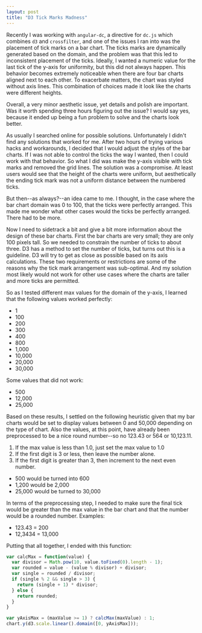 ```yaml
---
layout: post
title: "D3 Tick Marks Madness"
---
```


Recently I was working with `angular-dc`, a directive for `dc.js` which combines `d3` and `crossfilter`, and one of the issues I ran into was the placement of tick marks on a bar chart. The ticks marks are dynamically generated based on the domain, and the problem was that this led to inconsistent placement of the ticks. Ideally, I wanted a numeric value for the last tick of the y-axis for uniformity, but this did not always happen. This behavior becomes extremely noticeable when there are four bar charts aligned next to each other. To exacerbate matters, the chart was styled without axis lines. This combination of choices made it look like the charts were different heights.

Overall, a very minor aesthetic issue, yet details and polish are important. Was it worth spending three hours figuring out the issue? I would say yes, because it ended up being a fun problem to solve and the charts look better.

As usually I searched online for possible solutions. Unfortunately I didn't find any solutions that worked for me. After two hours of trying various hacks and workarounds, I decided that I would adjust the styles of the bar charts. If I was not able to control the ticks the way I wanted, then I could work with that behavior. So what I did was make the y-axis visible with tick marks and removed the grid lines. The solution was a compromise. At least users would see that the height of the charts were uniform, but aesthetically the ending tick mark was not a uniform distance between the numbered ticks.

But then--as always?--an idea came to me. I thought, in the case where the bar chart domain was 0 to 100, that the ticks were perfectly arranged. This made me wonder what other cases would the ticks be perfectly arranged. There had to be more.

Now I need to sidetrack a bit and give a bit more information about the design of these bar charts. First the bar charts are very small; they are only 100 pixels tall. So we needed to constrain the number of ticks to about three. D3 has a method to set the number of ticks, but turns out this is a guideline. D3 will try to get as close as possible based on its axis calculations. These two requirements or restrictions are some of the reasons why the tick mark arrangement was sub-optimal. And my solution most likely would not work for other use cases where the charts are taller and more ticks are permitted.

So as I tested different max values for the domain of the y-axis, I learned that the following values worked perfectly:

- 1
- 100
- 200
- 300
- 400
- 800
- 1,000
- 10,000
- 20,000
- 30,000

Some values that did not work:

- 500
- 12,000
- 25,000

Based on these results, I settled on the following heuristic given that my bar charts would be set to display values between 0 and 50,000 depending on the type of chart. Also the values, at this point, have already been preprocessed to be a nice round number--so no 123.43 or 564 or 10,123.11.

1. If the max value is less than 1.0, just set the max value to 1.0
2. If the first digit is 3 or less, then leave the number alone.
3. If the first digit is greater than 3, then increment to the next even number.
  - 500 would be turned into 600
  - 1,200 would be 2,000
  - 25,000 would be turned to 30,000

In terms of the preprocessing step, I needed to make sure the final tick would be greater than the max value in the bar chart and that the number would be a rounded number. Examples:

  - 123.43 = 200
  - 12,3434 = 13,000

Putting that all together, I ended with this function:

```javascript
var calcMax = function(value) {
  var divisor = Math.pow(10, value.toFixed(0).length - 1);
  var rounded = value - (value % divisor) + divisor;
  var single = rounded / divisor;
  if (single % 2 && single > 3) {
    return (single + 1) * divisor;
  } else {
    return rounded;
  }
}

var yAxisMax = (maxValue >= 1) ? calcMax(maxValue) : 1;
chart.y(d3.scale.linear().domain([0, yAxisMax]));
```
